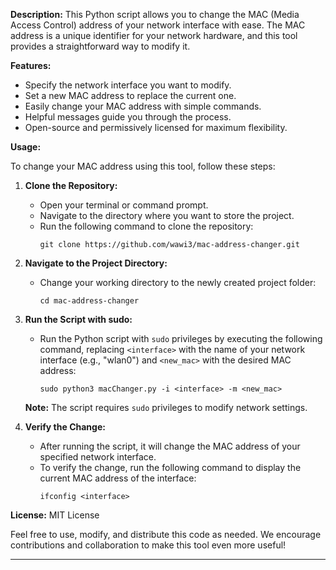 **Description:**
This Python script allows you to change the MAC (Media Access Control) address of your network interface with ease. The MAC address is a unique identifier for your network hardware, and this tool provides a straightforward way to modify it.

**Features:**
- Specify the network interface you want to modify.
- Set a new MAC address to replace the current one.
- Easily change your MAC address with simple commands.
- Helpful messages guide you through the process.
- Open-source and permissively licensed for maximum flexibility.

**Usage:**

To change your MAC address using this tool, follow these steps:

1. **Clone the Repository:**
   - Open your terminal or command prompt.
   - Navigate to the directory where you want to store the project.
   - Run the following command to clone the repository:
     ```
     git clone https://github.com/wawi3/mac-address-changer.git
     ```

2. **Navigate to the Project Directory:**
   - Change your working directory to the newly created project folder:
     ```
     cd mac-address-changer
     ```

3. **Run the Script with sudo:**
   - Run the Python script with `sudo` privileges by executing the following command, replacing `<interface>` with the name of your network interface (e.g., "wlan0") and `<new_mac>` with the desired MAC address:
     ```
     sudo python3 macChanger.py -i <interface> -m <new_mac>
     ```

   **Note:** The script requires `sudo` privileges to modify network settings.

4. **Verify the Change:**
   - After running the script, it will change the MAC address of your specified network interface.
   - To verify the change, run the following command to display the current MAC address of the interface:
     ```
     ifconfig <interface>
     ```

**License:** MIT License

Feel free to use, modify, and distribute this code as needed. We encourage contributions and collaboration to make this tool even more useful!

---
